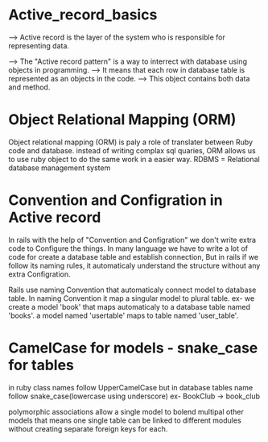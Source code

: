 # Active_record_basics
--> Active record is the layer of the system who is responsible for representing data.

--> The "Active record pattern" is a way to interrect with database using objects in programming.
--> It means that each row in database table is represented as an objects in the code.
--> This object  contains both data and method.

# Object Relational Mapping (ORM)

Object relational mapping (ORM) is paly a role of translater between Ruby code and database.
instead of writing complax sql quaries, ORM allows us to use ruby object to do the same work in a easier way.
RDBMS = Relational database management system

# Convention and Configration in Active record
In rails with the help of "Convention and Configration" we don't write extra code to Configure the things.
In many language we have to write a lot of code for create a database table and establish connection,
But in rails if we follow its naming rules, it automaticaly understand the structure without any extra Configration.

Rails use naming Convention that automaticaly connect model to database table. In naming Convention it map a singular model to plural table.
ex- we create a model 'book' that maps automaticaly to a database table named 'books'.
a model named 'usertable' maps to table named 'user_table'.

# CamelCase for models - snake_case for tables 
in ruby class names follow UpperCamelCase but in database tables name follow snake_case(lowercase using underscore)
ex- BookClub -> book_club

polymorphic associations allow a single model to bolend multipal other models that means one single table can be linked to different modules without creating separate foreign keys for each.

